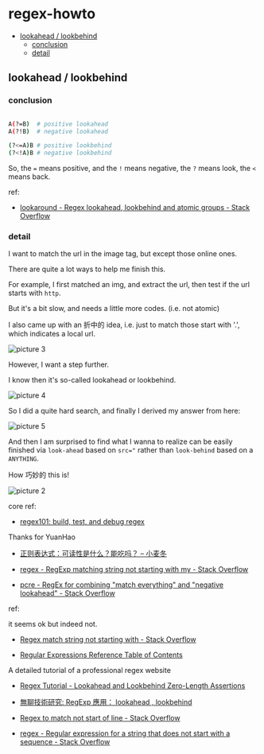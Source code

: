 # regex-howto

- [lookahead / lookbehind](#lookahead--lookbehind)
  - [conclusion](#conclusion)
  - [detail](#detail)

## lookahead / lookbehind

### conclusion

```sh

A(?=B)  # positive lookahead
A(?!B)  # negative lookahead

(?<=A)B # positive lookbehind
(?<!A)B # negative lookbehind

```

So, the `=` means positive, and the `!` means negative, the `?` means look, the `<` means back.

ref:

- [lookaround - Regex lookahead, lookbehind and atomic groups - Stack Overflow](https://stackoverflow.com/questions/2973436/regex-lookahead-lookbehind-and-atomic-groups)

### detail

I want to match the url in the image tag, but except those online ones.

There are quite a lot ways to help me finish this.

For example, I first matched an img, and extract the url, then test if the url starts with `http`.

But it's a bit slow, and needs a little more codes. (i.e. not atomic)

I also came up with an 折中的 idea, i.e. just to match those start with '.', which indicates a local url.

<img alt="picture 3" src="https://mark-vue-oss.oss-cn-hangzhou.aliyuncs.com/regex-howto-1641481848735-da3cba87127642a07899bfd8ff28099fd6b3ce8ddb5d288bec6c64d8115b988b.png" />

However, I want a step further.

I know then it's so-called lookahead or lookbehind.

<img alt="picture 4" src="https://mark-vue-oss.oss-cn-hangzhou.aliyuncs.com/regex-howto-1641481913666-09b0273a2affd25e0a506a295b407c753d21923024e07e95b4b0d09e79d0f10d.png" />

So I did a quite hard search, and finally I derived my answer from here:

<img alt="picture 5" src="https://mark-vue-oss.oss-cn-hangzhou.aliyuncs.com/regex-howto-1641481976244-17bf47ac15cd5d173964bdc0b150e47520a99cdaecd6dabfb6e9aacfce663d85.png" />

And then I am surprised to find what I wanna to realize can be easily finished via `look-ahead` based on `src="` rather than `look-behind` based on a `ANYTHING`.

How 巧妙的 this is!

<img alt="picture 2" src="https://mark-vue-oss.oss-cn-hangzhou.aliyuncs.com/regex-howto-1641481602130-279ac258672698cf3433101191c25b323bf9e4eb463d0b33969196a4e5ba362b.png" />

core ref:

- [regex101: build, test, and debug regex](https://regex101.com/r/9jSpQ2/1)

Thanks for YuanHao

- [正则表达式：可读性是什么？能吃吗？ – 小麦冬](http://www.xiaomaidong.com/?p=426)

- [regex - RegExp matching string not starting with my - Stack Overflow](https://stackoverflow.com/questions/2116328/regexp-matching-string-not-starting-with-my)

- [pcre - RegEx for combining "match everything" and "negative lookahead" - Stack Overflow](https://stackoverflow.com/questions/55881745/regex-for-combining-match-everything-and-negative-lookahead?noredirect=1&lq=1)

ref:

it seems ok but indeed not.

- [Regex match string not starting with - Stack Overflow](https://stackoverflow.com/questions/46162605/regex-match-string-not-starting-with/46162688)

- [Regular Expressions Reference Table of Contents](https://www.regular-expressions.info/refflavors.html)

A detailed tutorial of a professional regex website

- [Regex Tutorial - Lookahead and Lookbehind Zero-Length Assertions](https://www.regular-expressions.info/lookaround.html)

- [無聊技術研究: RegExp 應用： lookahead , lookbehind](http://darkk6.blogspot.com/2017/03/regexp-lookahead-lookbehind.html)

- [Regex to match not start of line - Stack Overflow](https://stackoverflow.com/questions/6451452/regex-to-match-not-start-of-line)

- [regex - Regular expression for a string that does not start with a sequence - Stack Overflow](https://stackoverflow.com/questions/899422/regular-expression-for-a-string-that-does-not-start-with-a-sequence)
